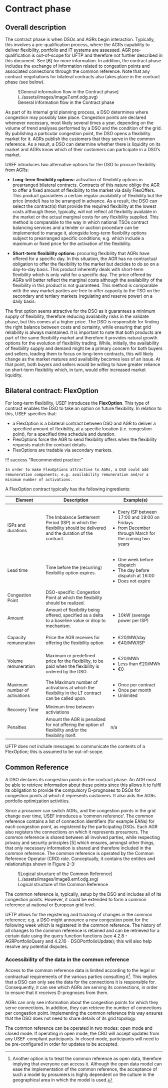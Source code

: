 # Contract phase

## Overall description

The contract phase is when DSOs and AGRs begin interaction.
Typically, this involves a pre-qualification process, where the AGRs capability to deliver flexibility, portfolio and IT systems are assessed.
AGR pre-qualification is out-of-scope for UFTP and therefore not further described in this document.
See [6] for more information.
In addition, the contract phase includes the exchange of information related to congestion points and associated connections through the common reference.
Note that any contract negotiations for bilateral contracts also takes place in the contract phase (see below).

<figure markdown>
  ![General information flow in the Contract phase](../assets/images/image7.emf.odg.svg)
  <figcaption>General information flow in the Contract phase</figcaption>
</figure>

As part of its internal grid planning process, a DSO determines where congestion may possibly take place.
Congestion points are declared whenever necessary, most likely several times a year, depending on the volume of trend analyses performed by a DSO and the condition of the grid.
By publishing a particular congestion point, the DSO opens a flexibility market for it.
AGRs publish the customers that they serve in the common reference.
As a result, a DSO can determine whether there is liquidity on its market and AGRs know which of their customers can participate in a DSO’s market.

USEF introduces two alternative options for the DSO to procure flexibility from AGRs:

- **Long-term flexibility options:** activation of flexibility options in prearranged bilateral contracts.
Contracts of this nature oblige the AGR to offer a fixed amount of flexibility to the market via daily FlexOffers.
This product guarantees a certain regular availability of flexibility but the price (model) has to be arranged in advance.
As a result, the DSO can select the contract(s) that provide the required flexibility at the lowest costs although these, typically, will not reflect all flexibility available in the market or the actual marginal costs for any flexibility supplied.
This method is comparable to the way in which national TSOs contract balancing services and a tender or auction procedure can be implemented to manage it, alongside long-term flexibility options subject to prearranged specific conditions; e.g. which include a maximum or fixed price for the activation of the flexibility.

- **Short-term flexibility options:** procuring flexibility that AGRs have offered for a specific day.
In this situation, the AGR has no contractual obligation to offer the flexibility to the market but decides to do so on a day-to-day basis.
This product inherently deals with short-term flexibility which is only valid for a specific day.
The price offered by AGRs will better reflect the marginal costs although the availability of the flexibility in this product is not guaranteed.
This method is comparable with the way market parties are free to offer capacity to the TSO on the secondary and tertiary markets (regulating and reserve power) on a daily basis.

The first option seems attractive for the DSO as it guarantees a minimum supply of flexibility, therefore reducing availability risks in the validate phase, but this comes at a higher price.
The DSO is responsible for finding the right balance between costs and certainty, while ensuring that grid reliability is always maintained.
It is important to note that both products are part of the same flexibility market and therefore it provides natural growth options for the evolution of flexibility trading.
While, initially, the availability of flexibility supply and demand might be a primary concern for both buyers and sellers, leading them to focus on long-term contracts, this will likely change as the market matures and availability becomes less of an issue.
At that point, both buyers and sellers would be willing to have greater reliance on short-term flexibility which, in turn, would offer increased market liquidity.

## Bilateral contract: FlexOption

For long-term flexibility, USEF introduces the **FlexOption**. This type of contract enables the DSO to take an option on future flexibility. In relation to this, USEF specifies that:

- a FlexOption is a bilateral contract between DSO and AGR to deliver a specified amount of flexibility, at a specific location (i.e. congestion point), for a specified time schedule and duration.
- FlexOptions force the AGR to send flexibility offers when the flexibility requests match the contract details.
- FlexOptions are tradable via secondary markets.

!!! success "Recommended practice:"

    In order to make FlexOptions attractive to AGRs, a DSO could add remuneration components; e.g. availability remuneration and/or a minimum number of activations.

A FlexOption contract typically has the following ingredients:

| Element                       | Description                                                                                                          | Example(s)                                                                                                                  |
|-------------------------------|----------------------------------------------------------------------------------------------------------------------|-----------------------------------------------------------------------------------------------------------------------------|
| ISPs and durations            | The Imbalance Settlement Period (ISP) in which the flexibility should be delivered and the duration of the contract. | <ul><li>Every ISP between 17:00 and 19:00 on Fridays</li><li>from December through March for the coming two years</li></ul> |
| Lead time                     | Time before the (recurring) flexibility option expires.                                                              | <ul><li>One week before dispatch</li><li>The day before dispatch at 16:00</li><li>Does not expire</li></ul>                 |
| Congestion Point              | DSO-specific: Congestion Point at which the flexibility should be realized.                                          |                                                                                                                             |
| Amount                        | Amount of flexibility being offered, specified as a delta to a baseline value or drop to mechanism.                  | <ul><li>10kW (average power per ISP)</li></ul>                                                                              |
| Capacity remuneration         | Price the AGR receives for offering the flexibility option                                                           | <ul><li>€20/MW/day</li><li>€40/MW/ISP</li></ul>                                                                             |
| Volume remuneration           | Maximum or predefined price for the flexibility, to be paid when the flexibility is ordered by the DSO.              | <ul><li>€20/MWh</li><li>Less than €20/MWh</li><li>€0</li></ul>                                                              |
| Maximum number of activations | The Maximum number of activations at which the flexibility in the LT contract can be called upon.                    | <ul><li>Once per contract</li><li>Once per month</li><li>Unlimited</li></ul>                                                |
| Recovery Time                 | Minimum time between activiations                                                                                    |                                                                                                                             |
| Penalties                     | Amount the AGR is penalized for not offering the option of flexibility and/or the flexibility itself.                | n/a                                                                                                                         |

UFTP does not include messages to communicate the contents of a FlexOption; this is assumed to be out-of-scope.

## Common Reference

A DSO declares its congestion points in the contract phase.
An AGR must be able to retrieve information about these points since this allows it to fulfil its obligation to provide the compulsory D-prognoses to DSOs for congestion points at which it represents customers.
It also aids the AGRs portfolio optimization activities.

Since a prosumer can switch AGRs, and the congestion points in the grid change over time, USEF introduces a ‘common reference’.
The common reference contains a list of connection identifiers (for example EANs) for each congestion point, as registered by the participating DSOs.
Each AGR also registers the connections on which it represents prosumers.
The common reference is shared between all involved parties, while respecting privacy and security principles [5] which ensures, amongst other things, that only necessary information is shared and therefore included in the common reference.
The common reference is operated by the Common Reference Operator (CRO) role.
Conceptually, it contains the entities and relationships shown in Figure 2-3:

<figure markdown>
  ![Logical structure of the Common Reference](../assets/images/image8.emf.odg.svg)
  <figcaption>Logical structure of the Common Reference</figcaption>
</figure>

The common reference is, typically, setup by the DSO and includes all of its congestion points.
However, it could be extended to form a common reference at national or European grid level.

UFTP allows for the registering and tracking of changes in the common reference; e.g. a DSO might announce a new congestion point for the following week which is registered in the common reference.
The history of all changes to the common reference is retained and can be retrieved for a certain date using the query function functions (see 4.2.8 - AGRPortfolioQuery and 4.2.10 - DSOPortfolioUpdate); this will also help resolve any potential disputes.

### Accessibility of the data in the common reference

Access to the common reference data is limited according to the legal or contractual requirements of the various parties consulting it[^3].
This implies that a DSO can only see the data for the connections it is responsible for.
Consequently, it can see which AGRs are serving its connections, in order to ensure that it receives D-prognoses from them.

AGRs can only see information about the congestion points for which they serve connections.
In addition, they can retrieve the number of connections per congestion point.
Implementing the common reference this way ensures that the DSO does not need to share details of its grid topology.

The common reference can be operated in two modes: open mode and closed mode.
If operating in open mode, the CRO will accept updates from any USEF-compliant participants.
In closed mode, participants will need to be pre-configured in order for updates to be accepted.

[^3]:
    Another option is to treat the common reference as open data, therefore implying that everyone can access it.
    Although the open data model can ease the implementation of the common reference, the acceptance of such a model by prosumers is highly dependent on the culture in the geographical area in which the model is used.
